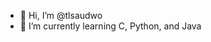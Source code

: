 - 👋 Hi, I’m @tlsaudwo
- 🌱 I’m currently learning C, Python, and Java
  
<!---
tlsaudwo/tlsaudwo is a ✨ special ✨ repository because its `README.md` (this file) appears on your GitHub profile.
You can click the Preview link to take a look at your changes.
--->
